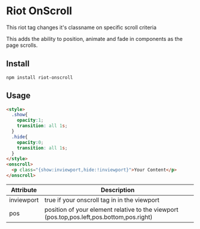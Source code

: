 # Riot OnScroll

This riot tag changes it's classname on specific scroll criteria

This adds the ability to position, animate and fade in components
as the page scrolls. 

## Install

```
npm install riot-onscroll
```


## Usage

```html
<style>
  .show{
    opacity:1;
    transition: all 1s;
  }
  .hide{
    opacity:0;
    transition: all 1s;
  }
</style>
<onscroll>
  <p class="{show:inviewport,hide:!inviewport}">Your Content</p>
</onscroll>
```

|Attribute  |Description
|-----      |-----
|inviewport | true if your onscroll tag in in the viewport
|pos        | position of your element relative to the viewport (pos.top,pos.left,pos.bottom,pos.right)
